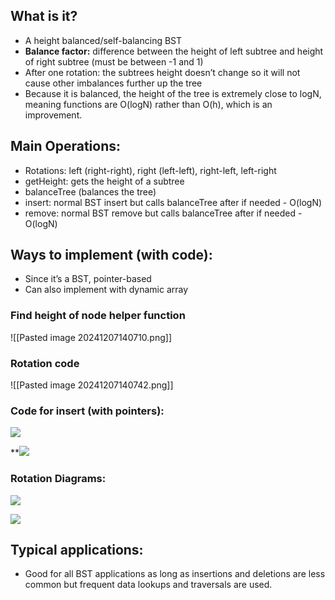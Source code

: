 ## What is it? 
- A height balanced/self-balancing BST
- **Balance factor:** difference between the height of left subtree and height of right subtree (must be between -1 and 1) 
- After one rotation: the subtrees height doesn’t change so it will not cause other imbalances further up the tree
- Because it is balanced, the height of the tree is extremely close to logN, meaning functions are O(logN) rather than O(h), which is an improvement.
## Main Operations: 
- Rotations: left (right-right), right (left-left), right-left, left-right
- getHeight: gets the height of a subtree
- balanceTree (balances the tree)
- insert: normal BST insert but calls balanceTree after if needed - O(logN)
- remove: normal BST remove but calls balanceTree after if needed - O(logN)
## Ways to implement (with code): 
- Since it’s a BST, pointer-based 
- Can also implement with dynamic array

### Find height of node helper function
 ![[Pasted image 20241207140710.png]]
### Rotation code
 ![[Pasted image 20241207140742.png]]
### Code for insert (with pointers):
![](https://lh7-rt.googleusercontent.com/docsz/AD_4nXdi5cElllngDatt6WCqGXpFVXuBRKeqAONt70W7RSe6cp8NLtL_sDndXXGzeKyGS56YipbjtsZPdrrtleFW_Hctg82OrVM47omRS81eT7GcZl1DPKjDje_U5m4b3T87-m8TsXTDyQfnkK5M3UYNEqsrvqJI?key=XhkMf58gaLDvjQ-n-P1QIg)

****![](https://lh7-rt.googleusercontent.com/docsz/AD_4nXfUWvIye0jBMKe0dLF2i1Q2SSLgeW1CYpW2wFWBvS-qVf0wAnIL2LZOUNTodGY9NoPOyby02Mn8b7j5PT9hGVggb8pGej2J1ZXh9WhqFObQm-BpSUfQ_larwVm6KFH0_jl0JERgOAO95oEx7XlDg1ky4-46?key=XhkMf58gaLDvjQ-n-P1QIg)**
### Rotation Diagrams:
![](https://lh7-rt.googleusercontent.com/docsz/AD_4nXdDehudns4HU8nvcqIfHnYkY5lsuL8-WcIPQTxOtqGeigzLH-W0lCppvvOd6f99VVvZC0A0C5giyCIbeFCWxM-pvtaxIkAyfH7eSjf6mi93PTBKgNFVWqgIGLjep-GPjQAob5PqOa28mq2dqzhBHFg6eIkC?key=XhkMf58gaLDvjQ-n-P1QIg)

![](https://lh7-rt.googleusercontent.com/docsz/AD_4nXc24aa-WezcQBjdGGE8T0z98-cYW5-9FtUoDwypim0Kk0J38mjxzFRKp3MPacLm1kAdDn8v9vEfaLABGyn3JQncOqwiYfq3789-yHOtXJPYLv_0ZPzKd0YrabId5St6Bh_nFtHIzJibTGNyiPCGALKUo7fO?key=XhkMf58gaLDvjQ-n-P1QIg)
## Typical applications: 
- Good for all BST applications as long as insertions and deletions are less common but frequent data lookups and traversals are used.
